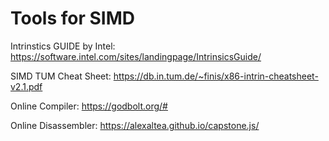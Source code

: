 

# Tools for SIMD

Intrinstics GUIDE by Intel: https://software.intel.com/sites/landingpage/IntrinsicsGuide/

SIMD TUM Cheat Sheet: https://db.in.tum.de/~finis/x86-intrin-cheatsheet-v2.1.pdf

Online Compiler: https://godbolt.org/#

Online Disassembler: https://alexaltea.github.io/capstone.js/

